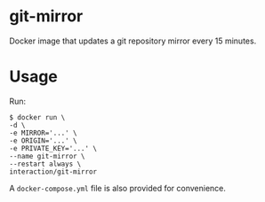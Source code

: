 # git-mirror

Docker image that updates a git repository mirror every 15 minutes.


# Usage

Run:

    $ docker run \
    -d \
    -e MIRROR='...' \
    -e ORIGIN='...' \
    -e PRIVATE_KEY='...' \
    --name git-mirror \
    --restart always \
    interaction/git-mirror

A `docker-compose.yml` file is also provided for convenience.
